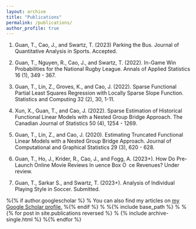 ```yaml
---
layout: archive
title: "Publications"
permalink: /publications/
author_profile: true
---
```


1. Guan, T., Cao, J., and Swartz, T. (2023) Parking the Bus. Journal of Quantitative Analysis in Sports. Accepted.

2. Guan, T., Nguyen, R., Cao, J., and Swartz, T. (2022). In-Game Win Probabilities for the National Rugby League. Annals of Applied Statistics 16 (1), 349 - 367.

3. Guan, T., Lin, Z., Groves, K., and Cao, J. (2022). Sparse Functional Partial Least Squares Regression with Locally Sparse Slope Function. Statistics and Computing 32 (2), 30, 1-11.
4. Xun, X., Guan, T., and Cao, J. (2022). Sparse Estimation of Historical Functional Linear Models with a Nested Group Bridge Approach.The Canadian Journal of Statistics 50 (4), 1254 - 1269.
5. Guan, T., Lin, Z., and Cao, J. (2020). Estimating Truncated Functional Linear Models with a Nested Group Bridge Approach. Journalof Computational and Graphical Statistics 29 (3), 620 - 628.

6. Guan, T., Ho, J., Krider, R., Cao, J., and Fogg, A. (2023+). How Do Pre-Launch Online Movie Reviews Inuence Box O ce Revenues? Under review.
7. Guan, T., Sarkar S., and Swartz, T. (2023+). Analysis of Individual Playing Style in Soccer. Submitted.

%{% if author.googlescholar %}
%  You can also find my articles on <u><a href="{{author.googlescholar}}">my Google Scholar profile</a>.</u>
%{% endif %}
%
%{% include base_path %}
%
%{% for post in site.publications reversed %}
%  {% include archive-single.html %}
%{% endfor %}
